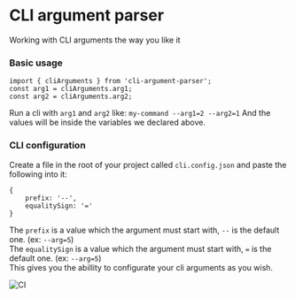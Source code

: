 # CLI argument parser
Working with CLI arguments the way you like it

### Basic usage
```
import { cliArguments } from 'cli-argument-parser';
const arg1 = cliArguments.arg1;
const arg2 = cliArguments.arg2;
```
Run a cli with `arg1` and `arg2`
like: `my-command --arg1=2 --arg2=1`
And the values will be inside the variables we declared above.

### CLI configuration
Create a file in the root of your project called `cli.config.json`
and paste the following into it:
```
{
    prefix: '--',
    equalitySign: '='
}
```
The `prefix` is a value which the argument must start with, `--` is the default one. (ex: `--arg=5`) <br>
The `equalitySign` is a value which the argument must start with, `=` is the default one. (ex: `--arg=5`) <br>
This gives you the abillity to configurate your cli arguments as you wish.

![CI](https://github.com/danitseitlin/cli-argument-parser/workflows/CI/badge.svg)

